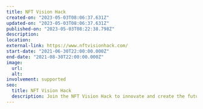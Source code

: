 ```yaml
---
title: NFT Vision Hack
created-on: "2023-05-03T08:06:37.631Z"
updated-on: "2023-05-03T08:06:37.631Z"
published-on: "2023-05-03T08:22:38.798Z"
description:
location:
external-link: https://www.nftvisionhack.com/
start-date: "2021-06-30T22:00:00.000Z"
end-date: "2021-08-30T22:00:00.000Z"
image:
  url:
  alt:
involvement: supported
seo:
  title: NFT Vision Hack
  description: Join the NFT Vision Hack to innovate and create the future of NFTs.
---
```

